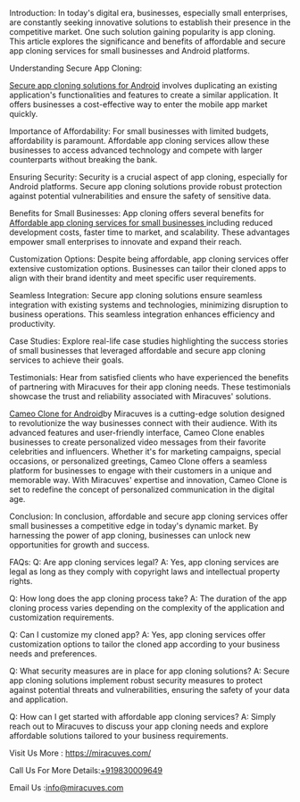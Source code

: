 Introduction:
In today's digital era, businesses, especially small enterprises, are constantly seeking innovative solutions to establish their presence in the competitive market. One such solution gaining popularity is app cloning. This article explores the significance and benefits of affordable and secure app cloning services for small businesses and Android platforms.

Understanding Secure App Cloning:
</body><a href="https://miracuves.com/service/clone-solutions/">Secure app cloning solutions for Android</a> involves duplicating an existing application's functionalities and features to create a similar application. It offers businesses a cost-effective way to enter the mobile app market quickly.

Importance of Affordability:
For small businesses with limited budgets, affordability is paramount. Affordable app cloning services allow these businesses to access advanced technology and compete with larger counterparts without breaking the bank.

Ensuring Security:
Security is a crucial aspect of app cloning, especially for Android platforms. Secure app cloning solutions provide robust protection against potential vulnerabilities and ensure the safety of sensitive data.

Benefits for Small Businesses:
App cloning offers several benefits for </body><a href="https://miracuves.com/service/">Affordable app cloning services for small businesses </a> including reduced development costs, faster time to market, and scalability. These advantages empower small enterprises to innovate and expand their reach.

Customization Options:
Despite being affordable, app cloning services offer extensive customization options. Businesses can tailor their cloned apps to align with their brand identity and meet specific user requirements.

Seamless Integration:
Secure app cloning solutions ensure seamless integration with existing systems and technologies, minimizing disruption to business operations. This seamless integration enhances efficiency and productivity.

Case Studies:
Explore real-life case studies highlighting the success stories of small businesses that leveraged affordable and secure app cloning services to achieve their goals.

Testimonials:
Hear from satisfied clients who have experienced the benefits of partnering with Miracuves for their app cloning needs. These testimonials showcase the trust and reliability associated with Miracuves' solutions.

</body><a href="https://miracuves.com/solutions/cameo-clone/">Cameo Clone  for Android</a>by Miracuves is a cutting-edge solution designed to revolutionize the way businesses connect with their audience. With its advanced features and user-friendly interface, Cameo Clone enables businesses to create personalized video messages from their favorite celebrities and influencers. Whether it's for marketing campaigns, special occasions, or personalized greetings, Cameo Clone offers a seamless platform for businesses to engage with their customers in a unique and memorable way. With Miracuves' expertise and innovation, Cameo Clone is set to redefine the concept of personalized communication in the digital age.

Conclusion:
In conclusion, affordable and secure app cloning services offer small businesses a competitive edge in today's dynamic market. By harnessing the power of app cloning, businesses can unlock new opportunities for growth and success.

FAQs:
Q: Are app cloning services legal?
A: Yes, app cloning services are legal as long as they comply with copyright laws and intellectual property rights.

Q: How long does the app cloning process take?
A: The duration of the app cloning process varies depending on the complexity of the application and customization requirements.

Q: Can I customize my cloned app?
A: Yes, app cloning services offer customization options to tailor the cloned app according to your business needs and preferences.

Q: What security measures are in place for app cloning solutions?
A: Secure app cloning solutions implement robust security measures to protect against potential threats and vulnerabilities, ensuring the safety of your data and application.

Q: How can I get started with affordable app cloning services?
A: Simply reach out to Miracuves to discuss your app cloning needs and explore affordable solutions tailored to your business requirements.

Visit Us More : https://miracuves.com/

Call Us For More Details:<a href="https://miracuves.com/">+919830009649</a>

Email Us :info@miracuves.com

